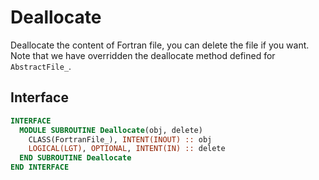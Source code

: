 # Deallocate

Deallocate the content of Fortran file, you can delete the file if you want. Note that we have overridden the deallocate method defined for `AbstractFile_`.

## Interface

```fortran
INTERFACE
  MODULE SUBROUTINE Deallocate(obj, delete)
    CLASS(FortranFile_), INTENT(INOUT) :: obj
    LOGICAL(LGT), OPTIONAL, INTENT(IN) :: delete
  END SUBROUTINE Deallocate
END INTERFACE
```
